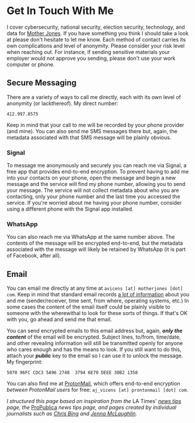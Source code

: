 # Get In Touch With Me

I cover cybersecurity, national security, election security, technology, and data for [Mother Jones](https://www.motherjones.com/). If you have something you think I should take a look at please don't hesitate to let me know. Each method of contact carries its own complications and level of anonymity. Please consider your risk level when reaching out. For instance, if sending sensitive materials your employer would not approve you sending, please don't use your work computer or phone.

## Secure Messaging

There are a variety of ways to call me directly, each with its own level of anonymity (or lackthereof). My direct number:

`412.997.8575`

Keep in mind that your call to me will be recorded by your phone provider (and mine). You can also send me SMS messages there but, again, the metadata associated with that SMS message will be plainly obvious.

### Signal

To message me anonymously and securely you can reach me via Signal, a free app that provides end-to-end encryption. To prevent having to add me into your contacts on your phone, open the message and begin a new message and the service will find my phone number, allowing you to send your message. The service will not collect metadata about who you are contacting, only your phone number and the last time you accessed the service. If you're worried about me having your phone number, consider using a different phone with the Signal app installed.

### WhatsApp

You can also reach me via WhatsApp at the same number above. The contents of the message will be encrypted end-to-end, but the metadata associated with the message will likely be retained by WhatsApp (it is part of Facebook, after all).

## Email

You can email me directly at any time at `avicens [at] motherjones [dot] com`. Keep in mind that standard email records [a lot of information](https://mediatemple.net/community/products/dv/204643950/understanding-an-email-header) about you and me (sender/receiver, time sent, from where, operating systems, etc.) In some cases the content of the email itself could be plainly visible to someone with the wherewithal to look for these sorts of things. If that's OK with you, go ahead and send me that email.

You can send encrypted emails to this email address but, again, _**only the content**_ of the email will be encrypted. Subject lines, to/from, time/date, and other revealing information will still be transmitted openly for anyone who cares enough and has the means to look. If you still want to do this, attach your _**public**_ key to the email so I can use it to unlock the message. My fingerprint:

`5070 96FC CDC3 5A96 2748  3794 6E70 DEEE 30B2 1358`

You can also find me at [ProtonMail](https://protonmail.com/), which offers end-to-end encryption *between ProtonMail users* for free: `aj_vicens [at] prontonmail [dot] com`.

*I structured this page based on inspiration from the* LA Times' *[news tips](https://www.latimes.com/tips/) page, the* [ProPublica](https://www.propublica.org/leak-to-us/) *news tips page, and pages created by individual journalists such as [Chris Bing](https://medium.com/@Bing_Chris/how-to-contact-me-d2fd4bd3ed7b) and [Jenna McLaughlin](https://medium.com/@JennaMC_Laugh/securely-contacting-me-86e2b418b9b6).*
